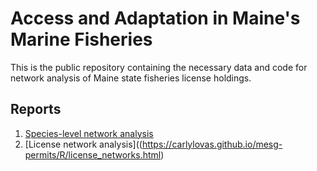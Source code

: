 # Access and Adaptation in Maine's Marine Fisheries

This is the public repository containing the necessary data and code for network analysis of Maine state fisheries license holdings.

## Reports

1.  [Species-level network analysis](https://carlylovas.github.io/mesg-permits/R/species_networks.html)
2.  [License network analysis]((https://carlylovas.github.io/mesg-permits/R/license_networks.html)

